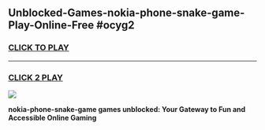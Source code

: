 
## Unblocked-Games-nokia-phone-snake-game-Play-Online-Free #ocyg2
<h3>
<a href="https://us.freeplayer.one?title=nokia-phone-snake-game&ref=10M">CLICK TO PLAY</a></h3>
<hr>

<h3>
<a href="https://us.freeplayer.one?title=nokia-phone-snake-game&ref=10M">CLICK 2 PLAY</a>
  
</h3>

<a href="https://us.freeplayer.one?title=nokia-phone-snake-game&ref=10M"><img src="https://clearcache.store/games.png"></a>


**nokia-phone-snake-game games unblocked: Your Gateway to Fun and Accessible Online Gaming**
